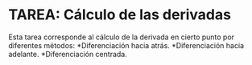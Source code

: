 # TAREA: Cálculo de las derivadas 
Esta tarea corresponde al cálculo de la derivada en cierto punto por diferentes métodos:
*Diferenciación hacia atrás.
*Diferenciación hacia adelante.
*Diferenciación centrada.

